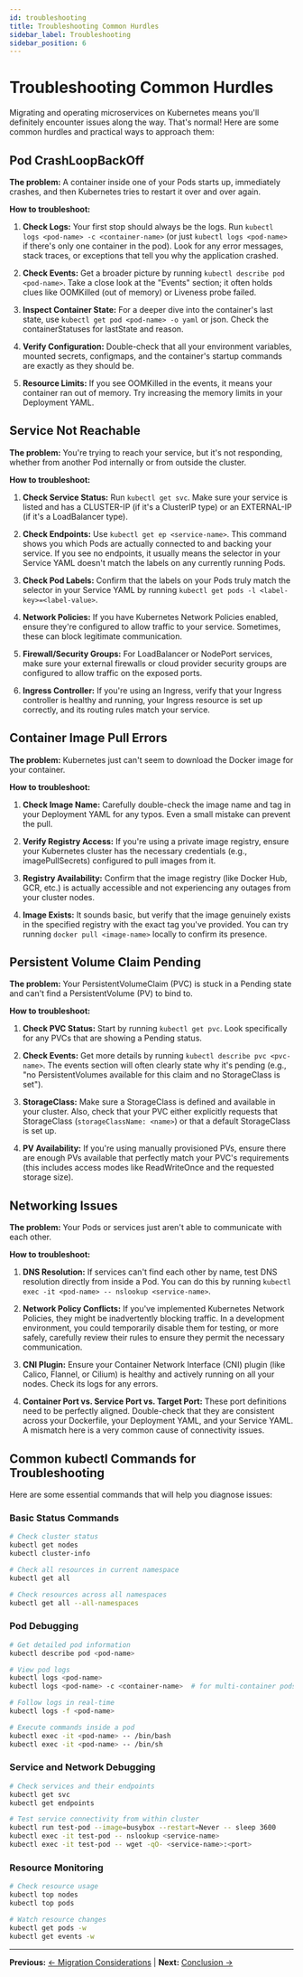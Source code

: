 ```yaml
---
id: troubleshooting
title: Troubleshooting Common Hurdles
sidebar_label: Troubleshooting
sidebar_position: 6
---
```


# Troubleshooting Common Hurdles

Migrating and operating microservices on Kubernetes means you'll definitely encounter issues along the way. That's normal! Here are some common hurdles and practical ways to approach them:

## Pod CrashLoopBackOff

**The problem:** A container inside one of your Pods starts up, immediately crashes, and then Kubernetes tries to restart it over and over again.

**How to troubleshoot:**

1. **Check Logs:** Your first stop should always be the logs. Run `kubectl logs <pod-name> -c <container-name>` (or just `kubectl logs <pod-name>` if there's only one container in the pod). Look for any error messages, stack traces, or exceptions that tell you why the application crashed.

2. **Check Events:** Get a broader picture by running `kubectl describe pod <pod-name>`. Take a close look at the "Events" section; it often holds clues like OOMKilled (out of memory) or Liveness probe failed.

3. **Inspect Container State:** For a deeper dive into the container's last state, use `kubectl get pod <pod-name> -o yaml` or json. Check the containerStatuses for lastState and reason.

4. **Verify Configuration:** Double-check that all your environment variables, mounted secrets, configmaps, and the container's startup commands are exactly as they should be.

5. **Resource Limits:** If you see OOMKilled in the events, it means your container ran out of memory. Try increasing the memory limits in your Deployment YAML.

## Service Not Reachable

**The problem:** You're trying to reach your service, but it's not responding, whether from another Pod internally or from outside the cluster.

**How to troubleshoot:**

1. **Check Service Status:** Run `kubectl get svc`. Make sure your service is listed and has a CLUSTER-IP (if it's a ClusterIP type) or an EXTERNAL-IP (if it's a LoadBalancer type).

2. **Check Endpoints:** Use `kubectl get ep <service-name>`. This command shows you which Pods are actually connected to and backing your service. If you see no endpoints, it usually means the selector in your Service YAML doesn't match the labels on any currently running Pods.

3. **Check Pod Labels:** Confirm that the labels on your Pods truly match the selector in your Service YAML by running `kubectl get pods -l <label-key>=<label-value>`.

4. **Network Policies:** If you have Kubernetes Network Policies enabled, ensure they're configured to allow traffic to your service. Sometimes, these can block legitimate communication.

5. **Firewall/Security Groups:** For LoadBalancer or NodePort services, make sure your external firewalls or cloud provider security groups are configured to allow traffic on the exposed ports.

6. **Ingress Controller:** If you're using an Ingress, verify that your Ingress controller is healthy and running, your Ingress resource is set up correctly, and its routing rules match your service.

## Container Image Pull Errors

**The problem:** Kubernetes just can't seem to download the Docker image for your container.

**How to troubleshoot:**

1. **Check Image Name:** Carefully double-check the image name and tag in your Deployment YAML for any typos. Even a small mistake can prevent the pull.

2. **Verify Registry Access:** If you're using a private image registry, ensure your Kubernetes cluster has the necessary credentials (e.g., imagePullSecrets) configured to pull images from it.

3. **Registry Availability:** Confirm that the image registry (like Docker Hub, GCR, etc.) is actually accessible and not experiencing any outages from your cluster nodes.

4. **Image Exists:** It sounds basic, but verify that the image genuinely exists in the specified registry with the exact tag you've provided. You can try running `docker pull <image-name>` locally to confirm its presence.

## Persistent Volume Claim Pending

**The problem:** Your PersistentVolumeClaim (PVC) is stuck in a Pending state and can't find a PersistentVolume (PV) to bind to.

**How to troubleshoot:**

1. **Check PVC Status:** Start by running `kubectl get pvc`. Look specifically for any PVCs that are showing a Pending status.

2. **Check Events:** Get more details by running `kubectl describe pvc <pvc-name>`. The events section will often clearly state why it's pending (e.g., "no PersistentVolumes available for this claim and no StorageClass is set").

3. **StorageClass:** Make sure a StorageClass is defined and available in your cluster. Also, check that your PVC either explicitly requests that StorageClass (`storageClassName: <name>`) or that a default StorageClass is set up.

4. **PV Availability:** If you're using manually provisioned PVs, ensure there are enough PVs available that perfectly match your PVC's requirements (this includes access modes like ReadWriteOnce and the requested storage size).

## Networking Issues

**The problem:** Your Pods or services just aren't able to communicate with each other.

**How to troubleshoot:**

1. **DNS Resolution:** If services can't find each other by name, test DNS resolution directly from inside a Pod. You can do this by running `kubectl exec -it <pod-name> -- nslookup <service-name>`.

2. **Network Policy Conflicts:** If you've implemented Kubernetes Network Policies, they might be inadvertently blocking traffic. In a development environment, you could temporarily disable them for testing, or more safely, carefully review their rules to ensure they permit the necessary communication.

3. **CNI Plugin:** Ensure your Container Network Interface (CNI) plugin (like Calico, Flannel, or Cilium) is healthy and actively running on all your nodes. Check its logs for any errors.

4. **Container Port vs. Service Port vs. Target Port:** These port definitions need to be perfectly aligned. Double-check that they are consistent across your Dockerfile, your Deployment YAML, and your Service YAML. A mismatch here is a very common cause of connectivity issues.

## Common kubectl Commands for Troubleshooting

Here are some essential commands that will help you diagnose issues:

### Basic Status Commands
```bash
# Check cluster status
kubectl get nodes
kubectl cluster-info

# Check all resources in current namespace
kubectl get all

# Check resources across all namespaces
kubectl get all --all-namespaces
```

### Pod Debugging
```bash
# Get detailed pod information
kubectl describe pod <pod-name>

# View pod logs
kubectl logs <pod-name>
kubectl logs <pod-name> -c <container-name>  # for multi-container pods

# Follow logs in real-time
kubectl logs -f <pod-name>

# Execute commands inside a pod
kubectl exec -it <pod-name> -- /bin/bash
kubectl exec -it <pod-name> -- /bin/sh
```

### Service and Network Debugging
```bash
# Check services and their endpoints
kubectl get svc
kubectl get endpoints

# Test service connectivity from within cluster
kubectl run test-pod --image=busybox --restart=Never -- sleep 3600
kubectl exec -it test-pod -- nslookup <service-name>
kubectl exec -it test-pod -- wget -qO- <service-name>:<port>
```

### Resource Monitoring
```bash
# Check resource usage
kubectl top nodes
kubectl top pods

# Watch resource changes
kubectl get pods -w
kubectl get events -w
```

---

**Previous:** [← Migration Considerations](./migration-considerations) | **Next:** [Conclusion →](./conclusion)
